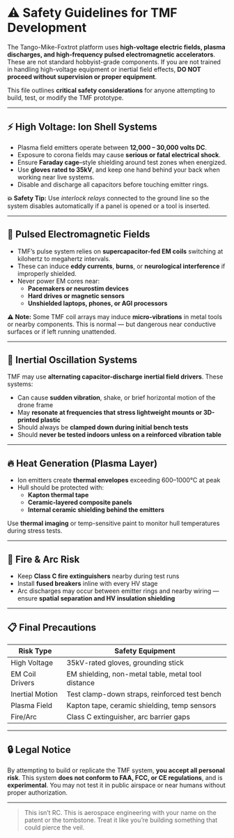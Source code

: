 # ⚠️ Safety Guidelines for TMF Development

The Tango-Mike-Foxtrot platform uses **high-voltage electric fields, plasma discharges, and high-frequency pulsed electromagnetic accelerators**. These are not standard hobbyist-grade components. If you are not trained in handling high-voltage equipment or inertial field effects, **DO NOT proceed without supervision or proper equipment**.

This file outlines **critical safety considerations** for anyone attempting to build, test, or modify the TMF prototype.

---

## ⚡ High Voltage: Ion Shell Systems

- Plasma field emitters operate between **12,000 – 30,000 volts DC**.
- Exposure to corona fields may cause **serious or fatal electrical shock**.
- Ensure **Faraday cage**–style shielding around test zones when energized.
- Use **gloves rated to 35kV**, and keep one hand behind your back when working near live systems.
- Disable and discharge all capacitors before touching emitter rings.

**💥 Safety Tip:** Use *interlock relays* connected to the ground line so the system disables automatically if a panel is opened or a tool is inserted.

---

## 🧲 Pulsed Electromagnetic Fields

- TMF’s pulse system relies on **supercapacitor-fed EM coils** switching at kilohertz to megahertz intervals.
- These can induce **eddy currents**, **burns**, or **neurological interference** if improperly shielded.
- Never power EM cores near:
  - **Pacemakers or neurostim devices**
  - **Hard drives or magnetic sensors**
  - **Unshielded laptops, phones, or AGI processors**

**⚠️ Note:** Some TMF coil arrays may induce **micro-vibrations** in metal tools or nearby components. This is normal — but dangerous near conductive surfaces or if left running unattended.

---

## 🧪 Inertial Oscillation Systems

TMF may use **alternating capacitor-discharge inertial field drivers**. These systems:

- Can cause **sudden vibration**, shake, or brief horizontal motion of the drone frame
- May **resonate at frequencies that stress lightweight mounts or 3D-printed plastic**
- Should always be **clamped down during initial bench tests**
- Should **never be tested indoors unless on a reinforced vibration table**

---

## 🔥 Heat Generation (Plasma Layer)

- Ion emitters create **thermal envelopes** exceeding 600–1000°C at peak
- Hull should be protected with:
  - **Kapton thermal tape**
  - **Ceramic-layered composite panels**
  - **Internal ceramic shielding behind the emitters**

Use **thermal imaging** or temp-sensitive paint to monitor hull temperatures during stress tests.

---

## 🧯 Fire & Arc Risk

- Keep **Class C fire extinguishers** nearby during test runs
- Install **fused breakers** inline with every HV stage
- Arc discharges may occur between emitter rings and nearby wiring — ensure **spatial separation and HV insulation shielding**

---

## 📋 Final Precautions

| Risk Type        | Safety Equipment |
|------------------|------------------|
| High Voltage     | 35kV-rated gloves, grounding stick |
| EM Coil Drivers  | EM shielding, non-metal table, metal tool distance |
| Inertial Motion  | Test clamp-down straps, reinforced test bench |
| Plasma Field     | Kapton tape, ceramic shielding, temp sensors |
| Fire/Arc         | Class C extinguisher, arc barrier gaps |

---

## 🔒 Legal Notice

By attempting to build or replicate the TMF system, **you accept all personal risk**. This system **does not conform to FAA, FCC, or CE regulations**, and is **experimental**. You may not test it in public airspace or near humans without proper authorization.

---

> This isn’t RC. This is aerospace engineering with your name on the patent or the tombstone. Treat it like you’re building something that could pierce the veil.
